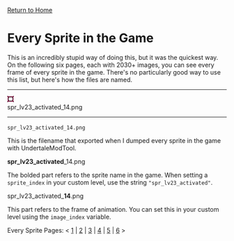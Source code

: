 [Return to Home](README.md)

# Every Sprite in the Game
This is an incredibly stupid way of doing this, but it was the quickest way. On the following six pages, each with 2030+ images, you can see every frame of every sprite in the game. There's no particularly good way to use this list, but here's how the files are named.
___
![spr_lv23_activated_14.png](images/everysprite/spr_lv23_activated_14.png)<br>spr_lv23_activated_14.png<br>
___
`spr_lv23_activated_14.png`

This is the filename that exported when I dumped every sprite in the game with UndertaleModTool.

**spr_lv23_activated**_14.png

The bolded part refers to the sprite name in the game. When setting a `sprite_index` in your custom level, use the string `"spr_lv23_activated"`.

spr_lv23_activated_**14**.png

This part refers to the frame of animation. You can set this in your custom level using the `image_index` variable.

Every Sprite Pages:
< [1](everysprite1.md) | [2](everysprite2.md) | [3](everysprite3.md) | [4](everysprite4.md) | [5](everysprite5.md) | [6](everysprite6.md) >